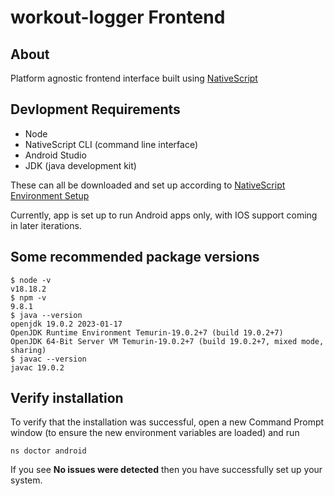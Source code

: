 # workout-logger Frontend

## About

Platform agnostic frontend interface built using [NativeScript](https://docs.nativescript.org/)

## Devlopment Requirements

- Node 
- NativeScript CLI (command line interface) 
- Android Studio 
- JDK (java development kit)

These can all be downloaded and set up according to [NativeScript Environment Setup](https://docs.nativescript.org/setup/)

Currently, app is set up to run Android apps only, with IOS support coming in later iterations.

## Some recommended package versions

    $ node -v
    v18.18.2
    $ npm -v
    9.8.1
    $ java --version
    openjdk 19.0.2 2023-01-17
    OpenJDK Runtime Environment Temurin-19.0.2+7 (build 19.0.2+7)
    OpenJDK 64-Bit Server VM Temurin-19.0.2+7 (build 19.0.2+7, mixed mode, sharing)
    $ javac --version
    javac 19.0.2

## Verify installation

To verify that the installation was successful, open a new Command Prompt window (to ensure the new environment variables are loaded) and run

    ns doctor android

If you see **No issues were detected** then you have successfully set up your system.
